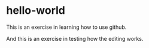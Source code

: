 # hello-world
This is an exercise in learning how to use github.

And this is an exercise in testing how the editing works.
